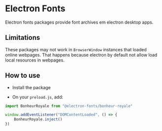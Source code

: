 # Electron Fonts

Electron fonts packages provide font archives em electron desktop apps.

## Limitations

These packages may not work in `BrowserWindow` instances that loaded online webpages. That happens because electron by default not allow load local resources in webpages.

## How to use

* Install the package

* On your `preload.js`, add:

```ts
import BonheurRoyale from "@electron-fonts/bonheur-royale"

window.addEventListener("DOMContentLoaded", () => {
    BonheurRoyale.inject()
})
```